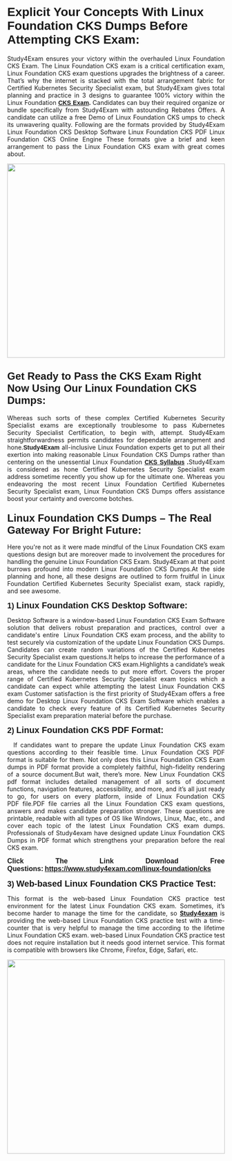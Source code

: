 

<h1><span style="font-family:Tahoma,Geneva,sans-serif;"><strong>Explicit Your Concepts With Linux Foundation CKS Dumps Before Attempting CKS Exam:</strong></span></h1>

<p style="text-align: justify;">Study4Exam ensures your victory within the overhauled Linux Foundation CKS Exam. The Linux Foundation CKS exam is a critical certification exam, Linux Foundation CKS exam questions upgrades the brightness of a career. That’s why the internet is stacked with the total arrangement fabric for Certified Kubernetes Security Specialist exam, but Study4Exam gives total planning and practice in 3 designs to guarantee 100% victory within the Linux Foundation <span style="font-family:Tahoma,Geneva,sans-serif;"><strong><a href="https://www.study4exam.com/linux-foundation/info/cks">CKS Exam</a>.</strong></span> Candidates can buy their required organize or bundle specifically from Study4Exam with astounding Rebates Offers. A candidate can utilize a free Demo of Linux Foundation CKS umps to check its unwavering quality. Following are the formats provided by Study4Exam Linux Foundation CKS Desktop Software Linux Foundation CKS PDF Linux Foundation CKS Online Engine These formats give a brief and keen arrangement to pass the Linux Foundation CKS exam with great comes about.</p>

<p style="text-align: justify;"><a href="https://www.study4exam.com/linux-foundation/cks"><img alt="" src="https://lh3.googleusercontent.com/pw/ACtC-3cFD7SkYwi3eTPO7jM9fVJEQdExC_DEJBn4oU4f15p9tUH4fe5bKHE5FQpUslEhiu8Mg2Dww61IFunlDUMzvmC9T8WCnTfiJkLHVQsw7C7O7RvM50KNMhS_SP4BMp9V_l-2m8sXCfXVibgQU7pFPS0o=w1366-h604-no?authuser=0" style="width: 100%; height: 450px;" /></a></p>

<h2><span style="font-family:Tahoma,Geneva,sans-serif;"><span style="font-size:24px;"><strong>Get Ready to Pass the CKS Exam Right Now Using Our Linux Foundation CKS Dumps:</strong></span></span></h2>

<p style="text-align: justify;">Whereas such sorts of these complex Certified Kubernetes Security Specialist exams are exceptionally troublesome to pass Kubernetes Security Specialist Certification, to begin with, attempt. Study4Exam straightforwardness permits candidates for dependable arrangement and hone.<span style="font-family:Tahoma,Geneva,sans-serif;"><strong>Study4Exam</strong></span> all-inclusive Linux Foundation experts get to put all their exertion into making reasonable Linux Foundation CKS Dumps rather than centering on the unessential Linux Foundation <strong><span style="font-family:Tahoma,Geneva,sans-serif;"><a href="https://www.study4exam.com/linux-foundation/syllabus/cks">CKS Syllabus</a></span> .</strong>Study4Exam is considered as hone Certified Kubernetes Security Specialist exam address sometime recently you show up for the ultimate one. Whereas you endeavoring the most recent Linux Foundation Certified Kubernetes Security Specialist exam, Linux Foundation CKS Dumps offers assistance boost your certainty and overcome botches.</p>

<ul>
</ul>

<h3><span style="font-family:Tahoma,Geneva,sans-serif;"><strong><span style="font-size:24px;">Linux Foundation CKS Dumps – The Real Gateway For Bright Future:</span></strong></span></h3>

<p style="text-align: justify;">Here you're not as it were made mindful of the Linux Foundation CKS exam questions design but are moreover made to involvement the procedures for handling the genuine Linux Foundation CKS Exam. Study4Exam at that point burrows profound into modern Linux Foundation CKS Dumps.At the side planning and hone, all these designs are outlined to form fruitful in Linux Foundation Certified Kubernetes Security Specialist exam, stack rapidly, and see awesome.</p>

<p style="text-align: justify;"><span style="font-family:Tahoma,Geneva,sans-serif;"><span style="font-size:18px;"><strong>1) </strong></span><span style="font-size:20px;"><strong>Linux Foundation CKS Desktop Software:</strong></span></span></p>

<p style="text-align: justify;">Desktop Software is a window-based Linux Foundation CKS Exam Software solution that delivers robust preparation and practices, control over a candidate's entire  Linux Foundation CKS exam process, and the ability to test securely via customization of the update Linux Foundation CKS Dumps. Candidates can create random variations of the Certified Kubernetes Security Specialist exam questions.It helps to increase the performance of a candidate for the Linux Foundation CKS exam.Highlights a candidate’s weak areas, where the candidate needs to put more effort. Covers the proper range of Certified Kubernetes Security Specialist exam topics which a candidate can expect while attempting the latest Linux Foundation CKS exam Customer satisfaction is the first priority of Study4Exam offers a free demo for Desktop Linux Foundation CKS Exam Software which enables a candidate to check every feature of its Certified Kubernetes Security Specialist exam preparation material before the purchase.</p>

<p style="text-align: justify;"><span style="font-family:Tahoma,Geneva,sans-serif;"><span style="font-size:18px;"><strong>2) </strong></span><span style="font-size:20px;"><strong>Linux Foundation CKS PDF Format:</strong></span></span></p>

<p style="text-align: justify;">  If candidates want to prepare the update Linux Foundation CKS exam questions according to their feasible time. Linux Foundation CKS PDF format is suitable for them. Not only does this Linux Foundation CKS Exam dumps in PDF format provide a completely faithful, high-fidelity rendering of a source document.But wait, there’s more. New Linux Foundation CKS pdf format includes detailed management of all sorts of document functions, navigation features, accessibility, and more, and it’s all just ready to go, for users on every platform, inside of Linux Foundation CKS PDF file.PDF file carries all the Linux Foundation CKS exam questions, answers and makes candidate preparation stronger. These questions are printable, readable with all types of OS like Windows, Linux, Mac, etc., and cover each topic of the latest Linux Foundation CKS exam dumps. Professionals of Study4exam have designed update Linux Foundation CKS Dumps in PDF format which strengthens your preparation before the real CKS exam.</p>

<p style="text-align: justify;"><strong><span style="font-size:16px;"><span style="font-family:Tahoma,Geneva,sans-serif;">Click The Link Download Free Questions:</span></span> <span style="font-family:Tahoma,Geneva,sans-serif;"><span style="font-size:16px;"><a href="https://www.study4exam.com/linux-foundation/cks">https://www.study4exam.com/linux-foundation/cks</a></span></span></strong></p>

<p style="text-align: justify;"><span style="font-family:Tahoma,Geneva,sans-serif;"><span style="font-size:18px;"><strong>3) </strong></span><span style="font-size:20px;"><strong>Web-based Linux Foundation CKS Practice Test: </strong></span></span></p>

<p style="text-align: justify;">This format is the web-based Linux Foundation CKS practice test environment for the latest Linux Foundation CKS exam. Sometimes, it’s become harder to manage the time for the candidate, so <strong><a href="https://www.study4exam.com/">Study4exam</a></strong> is providing the web-based Linux Foundation CKS practice test with a time-counter that is very helpful to manage the time according to the lifetime Linux Foundation CKS exam. web-based Linux Foundation CKS practice test does not require installation but it needs good internet service. This format is compatible with browsers like Chrome, Firefox, Edge, Safari, etc.</p>

<p style="text-align: justify;"><a href="https://www.study4exam.com/linux-foundation-exams"><img alt="" src="https://lh3.googleusercontent.com/pw/ACtC-3eMlH57Km57seNlXHUcDt432CXvmA8whMgjP32KkYsSMIUx6lv-Nwozs1FvJn0pNdUgTFTYZlfk09S1DWAp1yse5IsYiSQ4aSMap0CQUWp_Gp3SbYgYISgK_kcW7DlNdl8wFvIXOTj35DuwGqFe90vN=w1019-h657-no?authuser=0" style="width: 100%; height: 450px;" /></a></p>
